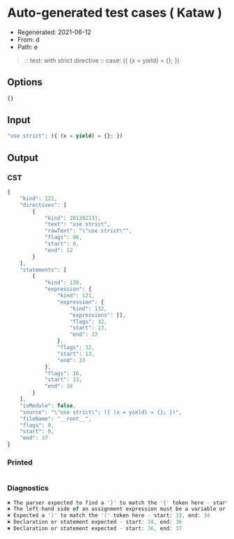 # Auto-generated test cases ( Kataw )
- Regenerated: 2021-06-12
- From: d
- Path: e
> :: test: with strict directive
> :: case: ({ (x = yield) = {}; })
## Options

`````js
{}
`````
## Input

`````js
"use strict"; ({ (x = yield) = {}; })
`````
## Output

### CST

```javascript
{
    "kind": 122,
    "directives": [
        {
            "kind": 201392131,
            "text": "use strict",
            "rawText": "\"use strict\"",
            "flags": 96,
            "start": 0,
            "end": 12
        }
    ],
    "statements": [
        {
            "kind": 120,
            "expression": {
                "kind": 121,
                "expression": {
                    "kind": 132,
                    "expressions": [],
                    "flags": 32,
                    "start": 13,
                    "end": 33
                },
                "flags": 32,
                "start": 13,
                "end": 33
            },
            "flags": 16,
            "start": 13,
            "end": 34
        }
    ],
    "isModule": false,
    "source": "\"use strict\"; ({ (x = yield) = {}; })",
    "fileName": "__root__",
    "flags": 0,
    "start": 0,
    "end": 37
}
```

### Printed

```javascript

```

### Diagnostics

```javascript
✖ The parser expected to find a '}' to match the '{' token here - start: 17, end: 18
✖ The left-hand side of an assignment expression must be a variable or a property access - start: 28, end: 30
✖ Expected a ')' to match the '(' token here - start: 33, end: 34
✖ Declaration or statement expected - start: 34, end: 36
✖ Declaration or statement expected - start: 36, end: 37

```

